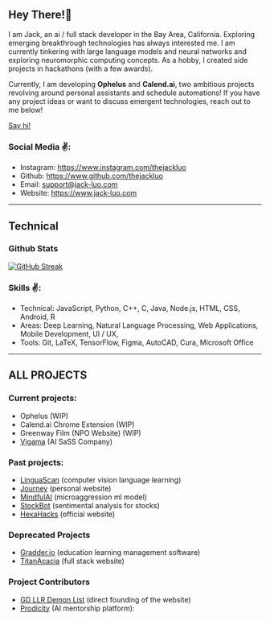 ## Hey There!👋
I am Jack, an ai / full stack developer in the Bay Area, California. Exploring emerging breakthrough technologies has always interested me. I am currently tinkering with large language models and neural networks and exploring neuromorphic computing concepts. As a hobby, I created side projects in hackathons (with a few awards).

Currently, I am developing **Ophelus** and **Calend.ai**, two ambitious projects revolving around personal assistants and schedule automations!
If you have any project ideas or want to discuss emergent technologies, reach out to me below!

[Say hi!](https://calendly.com/jackluo)

### Social Media ✌️:
- Instagram: https://www.instagram.com/thejackluo
- Github: https://www.github.com/thejackluo
- Email: support@jack-luo.com
- Website: https://www.jack-luo.com

---
## Technical
### Github Stats
[![GitHub Streak](https://streak-stats.demolab.com?user=thejackluo&theme=dark&date_format=M%20j%5B%2C%20Y%5D)](https://git.io/streak-stats)

### Skills ✌️:
- Technical: JavaScript, Python, C++, C, Java, Node.js, HTML, CSS, Android, R
- Areas: Deep Learning, Natural Language Processing, Web Applications, Mobile Development, UI / UX,
- Tools: Git, LaTeX, TensorFlow, Figma, AutoCAD, Cura, Microsoft Office

---
## ALL PROJECTS
### Current projects:
- Ophelus (WIP)
- Calend.ai Chrome Extension (WIP)
- Greenway Film (NPO Website) (WIP)
- [Vigama](https://vigama.tech) (AI SaSS Company) 

### Past projects:
- [LinguaScan]() (computer vision language learning)
- [Journey](https://jack-luo.com) (personal website)
- [MindfulAI](https://github.com/thejackluo/mindfulai) (microaggression ml model)
- [StockBot](https://github.com/thejackluo/stockbot) (sentimental analysis for stocks)
- [HexaHacks](https://hexahacks.com) (official website)

### Deprecated Projects
- [Gradder.io](https://gradder.io) (education learning management software)
- [TitanAcacia](https://titanacacia.com) (full stack website)

### Project Contributors
- [GD LLR Demon List](https://gdlrrlist.com/) (direct founding of the website)
- [Prodicity](https://prodicity.org) (AI mentorship platform): 


